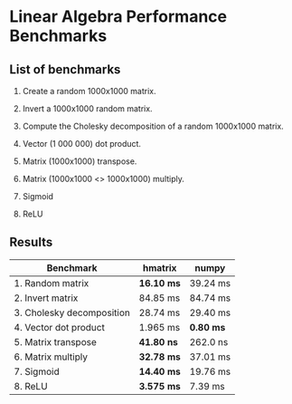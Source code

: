 # Linear Algebra Performance Benchmarks

## List of benchmarks

1. Create a random 1000x1000 matrix.

2. Invert a 1000x1000 random matrix.

3. Compute the Cholesky decomposition of a random 1000x1000 matrix.

4. Vector (1 000 000) dot product.

5. Matrix (1000x1000) transpose.

6. Matrix (1000x1000 <> 1000x1000) multiply.

7. Sigmoid

8. ReLU

## Results

| Benchmark | hmatrix | numpy |
|-----------------|----------------|-----------------|
| 1. Random matrix | **16.10 ms**  | 39.24 ms |
| 2. Invert matrix | 84.85 ms  | 84.74 ms |
| 3. Cholesky decomposition | 28.74 ms | 29.40 ms |
| 4. Vector dot product | 1.965 ms | **0.80 ms** |
| 5. Matrix transpose | **41.80 ns** | 262.0 ns |
| 6. Matrix multiply | **32.78 ms** | 37.01 ms |
| 7. Sigmoid | **14.40 ms** | 19.76 ms |
| 8. ReLU | **3.575 ms** | 7.39 ms |
